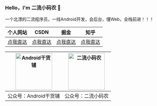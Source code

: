 ### Hello，I'm 二流小码农 👋

一个北漂的二流程序员，一线Android开发，会后台，懂Web，全栈前进！！！


|  个人网站  |  CSDN  |  掘金  |  知乎  |
|  ----  | ----  | --- | --- |
| [点我直达](https://www.vipandroid.cn/) | [点我直达](https://blog.csdn.net/ming_147)|[点我直达](https://juejin.cn/user/1398234520239095)|[点我直达](https://www.zhihu.com/people/abnerming/posts)|


|  <img src="https://abnerming888.github.io/vip/image/abner.jpg" width="120" height="120" alt="Android干货铺"/>  |  <img src="https://abnerming888.github.io/vip/image/code_er.jpg" width="120" height="120" alt="二流小码农"/>  |
|  ----  |  ----  |
|   公众号：Android干货铺  |   公众号：二流小码农  |
